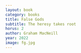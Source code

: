```yaml
---
layout: book
category: books
title: False Gods
subtitle: The heresy takes root
horus: 2
author: Graham MacNeill
year: 2022
image: fg.jpg
---
```

